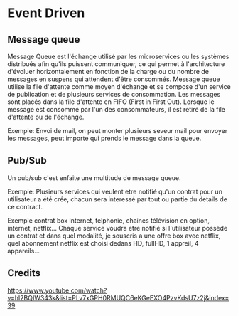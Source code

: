 # Event Driven

## Message queue

Message Queue est l'échange utilisé par les microservices ou les systèmes distribués afin qu'ils puissent communiquer, ce qui permet à l'architecture d'évoluer horizontalement en fonction de la charge ou du nombre de messages en suspens qui attendent d'être consommés. 
Message queue utilise la file d'attente comme moyen d'échange et se compose d'un service de publication et de plusieurs services de consommation. 
Les messages sont placés dans la file d'attente en FIFO (First in First Out). Lorsque le message est consommé par l'un des consommateurs, il est retiré de la file d'attente ou de l'échange.

Exemple: Envoi de mail, on peut monter plusieurs seveur mail pour envoyer les messages, peut importe qui prends le message dans la queue.

## Pub/Sub

Un pub/sub c'est enfaite une multitude de message queue.


Exemple: Plusieurs services qui veulent etre notifié qu'un contrat pour un utilisateur a été crée, chacun sera interessé par tout ou partie du details de ce contract. 

Exemple contrat box internet, telphonie, chaines télévision en option, internet, netflix...
Chaque service voudra etre notifié si l'utilisateur possède un contrat et dans quel modalité, je souscris a une offre box avec netflix, quel abonnement netflix est choisi dedans HD, fullHD, 1 appreil, 4 appareils...

## Credits

https://www.youtube.com/watch?v=hl2BQIW343k&list=PLv7xGPH0RMUQC6eKGeEXO4PzvKdsU7z2j&index=39
